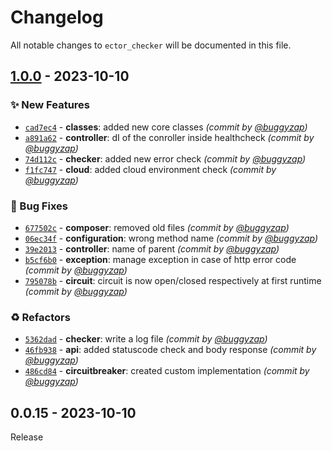 # Changelog

All notable changes to `ector_checker` will be documented in this file.

## [1.0.0] - 2023-10-10
### :sparkles: New Features
- [`cad7ec4`](https://github.com/buggyzap/ector_checker/commit/cad7ec486e7bb3881b5a2efcd47b376f1573e1cb) - **classes**: added new core classes *(commit by [@buggyzap](https://github.com/buggyzap))*
- [`a891a62`](https://github.com/buggyzap/ector_checker/commit/a891a6221376a5c62f263fe1e420cfefca88f653) - **controller**: dI of the conroller inside healthcheck *(commit by [@buggyzap](https://github.com/buggyzap))*
- [`74d112c`](https://github.com/buggyzap/ector_checker/commit/74d112c19cc6a7b72a2fd463b9481c03cc64affe) - **checker**: added new error check *(commit by [@buggyzap](https://github.com/buggyzap))*
- [`f1fc747`](https://github.com/buggyzap/ector_checker/commit/f1fc747148d698be191ca1c573636125f0d666ee) - **cloud**: added cloud environment check *(commit by [@buggyzap](https://github.com/buggyzap))*

### :bug: Bug Fixes
- [`677502c`](https://github.com/buggyzap/ector_checker/commit/677502c3c9cc512aaa0e4f2d164d4c462c79e534) - **composer**: removed old files *(commit by [@buggyzap](https://github.com/buggyzap))*
- [`06ec34f`](https://github.com/buggyzap/ector_checker/commit/06ec34f5ed95e556f8d89c4abdaa087a92eba3fe) - **configuration**: wrong method name *(commit by [@buggyzap](https://github.com/buggyzap))*
- [`39e2013`](https://github.com/buggyzap/ector_checker/commit/39e20136b4354864dae1fc10d335f657b82fbe04) - **controller**: name of parent *(commit by [@buggyzap](https://github.com/buggyzap))*
- [`b5cf6b0`](https://github.com/buggyzap/ector_checker/commit/b5cf6b03eac4aced94c88a2907cf81f3f31923f1) - **exception**: manage exception in case of http error code *(commit by [@buggyzap](https://github.com/buggyzap))*
- [`795078b`](https://github.com/buggyzap/ector_checker/commit/795078bb5bdfe48da3367707f8ec79af3638a2b4) - **circuit**: circuit is now open/closed respectively at first runtime *(commit by [@buggyzap](https://github.com/buggyzap))*

### :recycle: Refactors
- [`5362dad`](https://github.com/buggyzap/ector_checker/commit/5362dad967c3f2d09e2ce42f3499a7be83a2c57d) - **checker**: write a log file *(commit by [@buggyzap](https://github.com/buggyzap))*
- [`46fb938`](https://github.com/buggyzap/ector_checker/commit/46fb938e2c32c69cf937faf92613eb98997d0bfb) - **api**: added statuscode check and body response *(commit by [@buggyzap](https://github.com/buggyzap))*
- [`486cd84`](https://github.com/buggyzap/ector_checker/commit/486cd84c24b0c315290c7a69413d53b55a6bb129) - **circuitbreaker**: created custom implementation *(commit by [@buggyzap](https://github.com/buggyzap))*


## 0.0.15 - 2023-10-10

Release

[1.0.0]: https://github.com/buggyzap/ector_checker/compare/0.0.1...1.0.0